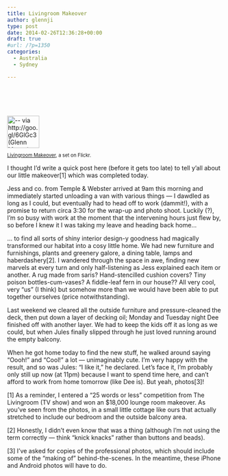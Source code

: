 ```yaml
---
title: Livingroom Makeover
author: glennji
type: post
date: 2014-02-26T12:36:28+00:00
draft: true
#url: /?p=1350
categories:
  - Australia
  - Sydney

---
```

<div style="padding: 0; overflow: hidden; margin: 0; width: 500px;">
  <br clear="all" /><br /> <br clear="all" /><br /> <a style="text-decoration: none;" title="-- via http://goo.gl/6GlGc3 (Glenn Mason)" href="http://www.flickr.com/photos/glennji/12790788234/in/set-72157641555621973/"><img style="padding: 0 0 10px 0; width: 75px; height: 75px; float: left;" alt="-- via http://goo.gl/6GlGc3 (Glenn Mason)" src="/wp-content/uploads/2014/02/12790788234_08acf8eff0_s1.jpg" /></a>
</div>

<div style="font-size: 0.8em; margin-top: 0px; margin-bottom: 5px;">
  <a href="http://www.flickr.com/photos/glennji/sets/72157641555621973/">Livingroom Makeover</a>, a set on Flickr.
</div>

I thought I&#8217;d write a quick post here (before it gets too late) to tell y&#8217;all about our little makeover[1] which was completed today.
  
Jess and co. from Temple & Webster arrived at 9am this morning and immediately started unloading a van with various things &#8212; I dawdled as long as I could, but eventually had to head off to work (dammit!), with a promise to return circa 3:30 for the wrap-up and photo shoot. Luckily (?), I&#8217;m so busy with work at the moment that the intervening hours just flew by, so before I knew it I was taking my leave and heading back home&#8230;
  
&#8230; to find all sorts of shiny interior design-y goodness had magically transformed our habitat into a cosy little home. We had new furniture and furnishings, plants and greenery galore, a dining table, lamps and haberdashery[2]. I wandered through the space in awe, finding new marvels at every turn and only half-listening as Jess explained each item or another. A rug made from saris? Hand-stencilled cushion covers? Tiny poison bottles-cum-vases? A fiddle-leaf fern in our house?? All very cool, very &#8220;us&#8221; (I think) but somehow more than we would have been able to put together ourselves (price notwithstanding).
  
Last weekend we cleared all the outside furniture and pressure-cleaned the deck, then put down a layer of decking oil; Monday and Tuesday night Dee finished off with another layer. We had to keep the kids off it as long as we could, but when Jules finally slipped through he just loved running around the empty balcony.
  
When he got home today to find the new stuff, he walked around saying &#8220;Oooh!&#8221; and &#8220;Cool!&#8221; a lot &#8212; unimaginably cute. I&#8217;m very happy with the result, and so was Jules: &#8220;I like it,&#8221; he declared. Let&#8217;s face it, I&#8217;m probably only still up now (at 11pm) because I want to spend time here, and can&#8217;t afford to work from home tomorrow (like Dee is). But yeah, photos[3]!
  
[1] As a reminder, I entered a &#8220;25 words or less&#8221; competition from The Livingroom (TV show) and won an $18,000 lounge room makeover. As you&#8217;ve seen from the photos, in a small little cottage like ours that actually stretched to include our bedroom and the outside balcony area.
  
[2] Honestly, I didn&#8217;t even know that was a thing (although I&#8217;m not using the term correctly &#8212; think &#8220;knick knacks&#8221; rather than buttons and beads).
  
[3] I&#8217;ve asked for copies of the professional photos, which should include some of the &#8220;making of&#8221; behind-the-scenes. In the meantime, these iPhone and Android photos will have to do.
